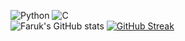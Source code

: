 ![Python](https://img.shields.io/badge/Python-3776AB?style=for-the-badge&logo=python&logoColor=white)
![C](https://img.shields.io/badge/C-00599C?style=for-the-badge&logo=c&logoColor=white)<br>
![Faruk's GitHub stats](https://github-readme-stats.vercel.app/api?username=FarukErat&show_icons=true&theme=highcontrast)
[![GitHub Streak](https://github-readme-streak-stats.herokuapp.com/?user=FarukErat&theme=highcontrast)](https://git.io/streak-stats)

